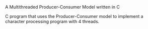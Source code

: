 A Multithreaded Producer-Consumer Model written in C

C program that uses the Producer-Consumer model to implement a character processing program with 4 threads.
